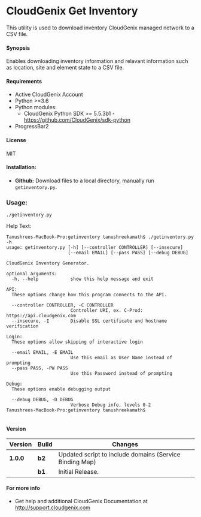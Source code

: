 # CloudGenix Get Inventory
This utility is used to download inventory CloudGenix managed network to a CSV file.

#### Synopsis
Enables downloading inventory information and relavant information such as location, site and element state to a CSV file.


#### Requirements
* Active CloudGenix Account
* Python >=3.6
* Python modules:
    * CloudGenix Python SDK >= 5.5.3b1 - <https://github.com/CloudGenix/sdk-python>
* ProgressBar2

#### License
MIT

#### Installation:
 - **Github:** Download files to a local directory, manually run `getinventory.py`. 

### Usage:
```
./getinventory.py
```

Help Text:
```angular2
Tanushrees-MacBook-Pro:getinventory tanushreekamath$ ./getinventory.py -h
usage: getinventory.py [-h] [--controller CONTROLLER] [--insecure]
                       [--email EMAIL] [--pass PASS] [--debug DEBUG]

CloudGenix Inventory Generator.

optional arguments:
  -h, --help            show this help message and exit

API:
  These options change how this program connects to the API.

  --controller CONTROLLER, -C CONTROLLER
                        Controller URI, ex. C-Prod: https://api.cloudgenix.com
  --insecure, -I        Disable SSL certificate and hostname verification

Login:
  These options allow skipping of interactive login

  --email EMAIL, -E EMAIL
                        Use this email as User Name instead of prompting
  --pass PASS, -PW PASS
                        Use this Password instead of prompting

Debug:
  These options enable debugging output

  --debug DEBUG, -D DEBUG
                        Verbose Debug info, levels 0-2
Tanushrees-MacBook-Pro:getinventory tanushreekamath$ 


```

#### Version
| Version | Build | Changes |
| ------- | ----- | ------- |
| **1.0.0** | **b2** | Updated script to include domains (Service Binding Map)|
|           | **b1** | Initial Release. |


#### For more info
 * Get help and additional CloudGenix Documentation at <http://support.cloudgenix.com>
 
